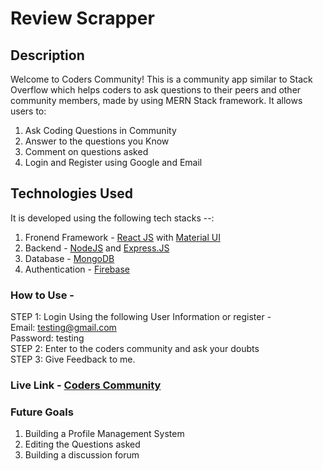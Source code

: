 # Review Scrapper

## Description
Welcome to Coders Community! This is a community app similar to Stack Overflow which helps coders to ask questions to their peers and other community members, made by using MERN Stack framework.
It allows users to:
1. Ask Coding Questions in Community
2. Answer to the questions you Know
3. Comment on questions asked
4. Login and Register using Google and Email

## Technologies Used
It is developed using the following tech stacks --:
1. Fronend Framework - [React JS](https://react.dev/) with [Material UI](https://mui.com/)
2. Backend - [NodeJS](https://nodejs.org/en) and [Express.JS](https://expressjs.com/)
3. Database - [MongoDB](https://www.mongodb.com/)
4. Authentication - [Firebase](http://firebase.google.com/)

### How to Use -
STEP 1: Login Using the following User Information or register -<br/>
    Email: testing@gmail.com<br/>
    Password: testing<br/>
STEP 2: Enter to the coders community and ask your doubts<br/>
STEP 3: Give Feedback to me.<br/>

### Live Link - [Coders Community](https://coderscommunity.netlify.app/)

### Future Goals
1. Building a Profile Management System
2. Editing the Questions asked
3. Building a discussion forum